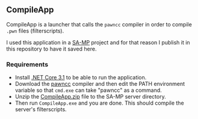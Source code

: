 ## CompileApp
CompileApp is a launcher that calls the `pawncc` compiler in order to compile `.pwn` files (filterscripts).

I used this application in a [SA-MP](https://www.sa-mp.com/) project and for that reason I publish it in this repository to have it saved here.

### Requirements

- Install [.NET Core 3.1](https://download.visualstudio.microsoft.com/download/pr/56faca83-d1b3-4e1e-b203-3799c9166e84/707d7503ef4e4254f83f4030c60e8501/dotnet-runtime-3.1.14-win-x86.exe
) to be able to run the application.
- Download the [pawncc](http://files.sa-mp.com/samp037_svr_R2-1-1_win32.zip) compiler and then edit the PATH environment variable so that `cmd.exe` can take "pawncc" as a command.
- Unzip the [CompileApp.zip](https://github.com/MrDave1999/CompileApp-FS/releases/download/1.0.0/CompileApp.zip) file to the SA-MP server directory.
- Then run `CompileApp.exe` and you are done. This should compile the server's filterscripts.
